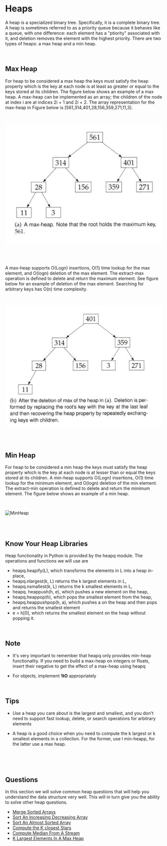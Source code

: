 # Heaps

A heap is a specialized binary tree. Specifically, it is a complete binary tree. A heap is sometimes referred to as a priority queue because it behaves like a queue, with one difference: each element has a "ptiority" associated with it, and deletion removes the element with the highest priority.
There are two types of heaps: a max heap and a min heap.

<br>


## Max Heap

For heap to be considered a max heap the keys must satisfy the heap property which is the key at each node is at least as greater or equal to the keys stored at its children. 
The figure below shows an example of a max heap. A max-heap can be implemented as an array; the children of the node at index i are at indices 2i + 1 and 2i + 2.
The array representation for the max-heap in Figure below is [561,314,401,28,156,359,271,11,3].

<br>

![Max Heap](../../assets/max_heap.png)

<br>
<br>

A max-heap supports O(Logn) insertions, O(1) time lookup for the max element, and O(logn) deletion of the max element. The extract-max operation is defined to delete and return the maximum element. See figure below for an example of deletion of the max element. Searching for arbitrary keys has O(n) time complexity.

<br>

![Max Heap](../../assets/max_heap_delete.png)

<br>
<br>

## Min Heap

For heap to be considered a min heap the keys must satisfy the heap property which is the key at each node is at lesser than or equal the keys stored at its children.
A min-heap supports O(Logn) insertions, O(1) time lookup for the minimum element, and O(logn) deletion of the min element. The extract-min operation is defined to delete and return the minimum element. The figure below shows an example of a min heap.

<br>

![MinHeap](https://upload.wikimedia.org/wikipedia/commons/6/69/Min-heap.png)

<br>
<br>

## Know Your Heap Libraries

Heap functionality in Python is provided by the heapq module. The operations and functions we will use are
- heapq.heapify(L), which transforms the elements in L into a heap in-place,
- heapq.nlargest(k, L) returns the k largest elements in L,
- heapq.nsmallest(k, L) returns the k smallest elements in L,
- heapq. heappush(h, e), which pushes a new element on the heap,
- heapq.heappop(h), which pops the smallest element from the heap,
- heapq.heappushpop(h, a), which pushes a on the heap and then pops and returns the smallest element
- e = h[0], which returns the smallest element on the heap without popping it.

<br>

## Note

- It's very important to remember that heapq only provides min-heap functionality. If you need to build a max-heap on integers or floats, insert their negative to get the effect of a max-heap using heapq

- For objects, implement __1tO__ appropriately

<br>

## Tips

- Use a heap you care about is the largest and smallest, and you don't need to support fast lookup, delete, or search operations for arbitrary elements

- A heap is a good choice when you need to compute the k largest or k smallest elements in a colleclion. For the former, use l min-heapp, for the latter use a max heap.

<br>
<br>
<br>


## Questions

In this section we will solve common heap questions that will help you understand the data structure very well. This will in turn give you the ability to solve other heap questions.

- [Merge Sorted Arrays](1_merge_sorted_arrays/merge_sorted_arrays.py)
- [Sort An Increasing Decreasing Array](2_sort_increasing_decreasing_array/sort_k_inc_dec_array.py)
- [Sort An Almost Sorted Array](3_sort_almost_sorted_array/sort_approximately_sorted_array.py)
- [Compute the K closest Stars](4_compute_k_closest_stars/k_closest_stars.py)
- [Compute Median From A Stream](5_compute_median_from_a_stream/compute_median.py)
- [K Largest Elements In A Max Heap](6_k_largest_elements/k_largest_elements.py)

